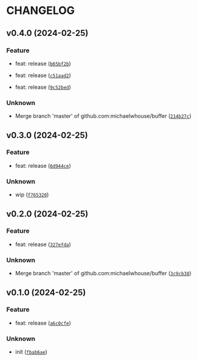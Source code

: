 # CHANGELOG



## v0.4.0 (2024-02-25)

### Feature

* feat: release ([`b65bf2b`](https://github.com/michaelwhouse/buffer/commit/b65bf2b33aca3c478ee3ef84599e67fc0b13cf0b))

* feat: release ([`c51aad2`](https://github.com/michaelwhouse/buffer/commit/c51aad285408e7478cea563e326317a4df524ff5))

* feat: release ([`9c52bed`](https://github.com/michaelwhouse/buffer/commit/9c52bedf814d25b6782ed9da51646a9f9426dc6f))

### Unknown

* Merge branch &#39;master&#39; of github.com:michaelwhouse/buffer ([`214b27c`](https://github.com/michaelwhouse/buffer/commit/214b27ca78f9550e3c0e297e41a867ffb691d7b1))


## v0.3.0 (2024-02-25)

### Feature

* feat: release ([`6d944ce`](https://github.com/michaelwhouse/buffer/commit/6d944ce05d2758ac7fe2996067b86ebc4a1f8844))

### Unknown

* wip ([`f765320`](https://github.com/michaelwhouse/buffer/commit/f7653207531557a95ecf16220d2c805882dd4bbf))


## v0.2.0 (2024-02-25)

### Feature

* feat: release ([`327efda`](https://github.com/michaelwhouse/buffer/commit/327efda0e7da854b90b2294d53e169ad1a4dd07b))

### Unknown

* Merge branch &#39;master&#39; of github.com:michaelwhouse/buffer ([`3c9cb38`](https://github.com/michaelwhouse/buffer/commit/3c9cb3889e9d5b73b53528b9fcc007868a25b95e))


## v0.1.0 (2024-02-25)

### Feature

* feat: release ([`a6c0cfe`](https://github.com/michaelwhouse/buffer/commit/a6c0cfe0df7cbeecd33b17fc6fbf538379da23c5))

### Unknown

* init ([`fbab6ae`](https://github.com/michaelwhouse/buffer/commit/fbab6ae750f25e80dbefb58f1338970e6d3352a3))
